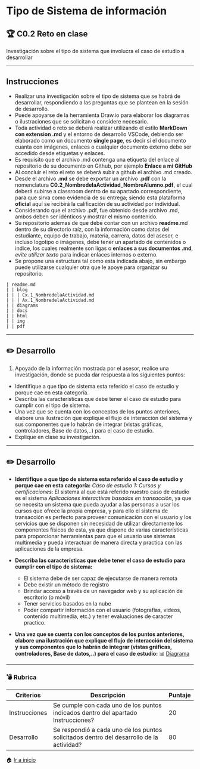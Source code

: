 # Tipo de Sistema de información

## :trophy: C0.2 Reto en clase

Investigación sobre el tipo de sistema que involucra el caso de estudio a desarrollar

___

## Instrucciones

- Realizar una investigación sobre el tipo de sistema que se habrá de desarrollar, respondiendo a las preguntas que se plantean en la sesión de desarrollo.
- Puede apoyarse de la herramienta Draw.io para elaborar los diagramas o ilustraciones que se solicitan o considere necesario.
- Toda actividad o reto se deberá realizar utilizando el estilo **MarkDown con extension .md** y el entorno de desarrollo VSCode, debiendo ser elaborado como un documento **single page**, es decir si el documento cuanta con imágenes, enlaces o cualquier documento externo debe ser accedido desde etiquetas y enlaces.
- Es requisito que el archivo .md contenga una etiqueta del enlace al repositorio de su documento en Github, por ejemplo **Enlace a mi GitHub**
- Al concluir el reto el reto se deberá subir a github el archivo .md creado.
- Desde el archivo **.md** se debe exportar un archivo **.pdf** con la nomenclatura **C0.2_NombredelaActividad_NombreAlumno.pdf**, el cual deberá subirse a classroom dentro de su apartado correspondiente, para que sirva como evidencia de su entrega; siendo esta plataforma **oficial** aquí se recibirá la calificación de su actividad por individual.
- Considerando que el archivo .pdf, fue obtenido desde archivo .md, ambos deben ser idénticos y mostrar el mismo contenido.
- Su repositorio ademas de que debe contar con un archivo **readme**.md dentro de su directorio raíz, con la información como datos del estudiante, equipo de trabajo, materia, carrera, datos del asesor, e incluso logotipo o imágenes, debe tener un apartado de contenidos o indice, los cuales realmente son ligas o **enlaces a sus documentos .md**, _evite utilizar texto_ para indicar enlaces internos o externo.
- Se propone una estructura tal como esta indicada abajo, sin embargo puede utilizarse cualquier otra que le apoye para organizar su repositorio.

```
| readme.md
| | blog
| | | Cx.1_NombredelaActividad.md
| | | Ax.1_NombredelaActividad.md
| | diagrams
| | docs
| | html
| | img
| | pdf    
```
___

## :pencil2:  Desarrollo

1. Apoyado de la información mostrada por el asesor, realice una investigación, donde se pueda dar respuesta a los siguientes puntos:

  - Identifique a que tipo de sistema esta referido el caso de estudio y porque cae en esta categoría.  
  - Describa las características que debe tener el caso de estudio para cumplir con el tipo de sistema.
  - Una vez que se cuenta con los conceptos de los puntos anteriores, elabore una ilustración que explique el flujo de interacción del sistema y sus componentes que lo habrán de integrar (vistas gráficas, controladores, Base de datos,..) para el caso de estudio.
  - Explique en clase su investigación.
___
## :pencil2:  Desarrollo
- **Identifique a que tipo de sistema esta referido el caso de estudio y porque cae en esta categoría:** 
*Caso de estudio 1: Cursos y certificaciones*: El sistema al que está referido nuestro caso de estudio es el sistema *Aplicaciones interactivas basadas en transacción*, ya que se necesita un sistema que pueda ayudar a las personas a usar los cursos que ofrece la propia empresa, y para ello el sistema de transacción es perfecto para proveer comunicación con el usuario y los servicios que se disponen sin necesidad de utilizar directamente los componentes físicos de esta, ya que dispone de varias características para proporcionar herramientas para que el usuario use sistemas multimedia y pueda interactuar de manera directa y practica con las aplicaciones de la empresa.

- **Describa las características que debe tener el caso de estudio para cumplir con el tipo de sistema:**
    - El sistema debe de ser capaz de ejecutarse de manera remota
    - Debe existir un método de registro
    - Brindar acceso a través de un navegador web y su aplicación de escritorio (o móvil)
    - Tener servicios basados en la nube
    - Poder compartir información con el usuario (fotografías, videos, contenido multimedia, etc.) y tener evaluaciones de caracter practico.
- **Una vez que se cuenta con los conceptos de los puntos anteriores, elabore una ilustración que explique el flujo de interacción del sistema y sus componentes que lo habrán de integrar (vistas gráficas, controladores, Base de datos,..) para el caso de estudio:**
:bar_chart: [Diagrama](https://github.com/Eduardo17tec/AnalisisAvanzadoDeSoftware/blob/main/Diagrams/C0.2_Diagrama.png "Diagrama")
___
### :bomb: Rubrica

| Criterios     | Descripción                                                                                  | Puntaje |
| ------------- | -------------------------------------------------------------------------------------------- | ------- |
| Instrucciones | Se cumple con cada uno de los puntos indicados dentro del apartado Instrucciones?            | 20 |
| Desarrollo    | Se respondió a cada uno de los puntos solicitados dentro del desarrollo de la actividad?     | 80      |

   
:house: [Ir a inicio](https://github.com/Eduardo17tec/AnalisisAvanzadoDeSoftware)
